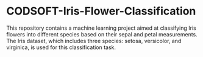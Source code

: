# CODSOFT-Iris-Flower-Classification
This repository contains a machine learning project aimed at classifying Iris flowers into different species based on their sepal and petal measurements. The Iris dataset, which includes three species: setosa, versicolor, and virginica, is used for this classification task.
